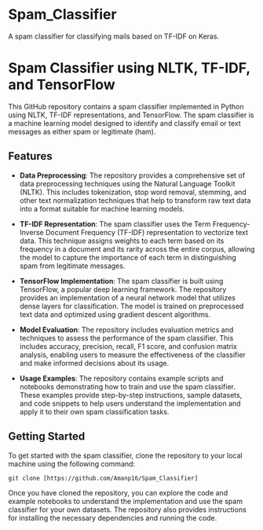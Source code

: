 # Spam_Classifier
A spam classifier for classifying mails based on TF-IDF on Keras.

# Spam Classifier using NLTK, TF-IDF, and TensorFlow

This GitHub repository contains a spam classifier implemented in Python using NLTK, TF-IDF representations, and TensorFlow. The spam classifier is a machine learning model designed to identify and classify email or text messages as either spam or legitimate (ham).

## Features

- **Data Preprocessing**: The repository provides a comprehensive set of data preprocessing techniques using the Natural Language Toolkit (NLTK). This includes tokenization, stop word removal, stemming, and other text normalization techniques that help to transform raw text data into a format suitable for machine learning models.

- **TF-IDF Representation**: The spam classifier uses the Term Frequency-Inverse Document Frequency (TF-IDF) representation to vectorize text data. This technique assigns weights to each term based on its frequency in a document and its rarity across the entire corpus, allowing the model to capture the importance of each term in distinguishing spam from legitimate messages.

- **TensorFlow Implementation**: The spam classifier is built using TensorFlow, a popular deep learning framework. The repository provides an implementation of a neural network model that utilizes dense layers for classification. The model is trained on preprocessed text data and optimized using gradient descent algorithms.

- **Model Evaluation**: The repository includes evaluation metrics and techniques to assess the performance of the spam classifier. This includes accuracy, precision, recall, F1 score, and confusion matrix analysis, enabling users to measure the effectiveness of the classifier and make informed decisions about its usage.

- **Usage Examples**: The repository contains example scripts and notebooks demonstrating how to train and use the spam classifier. These examples provide step-by-step instructions, sample datasets, and code snippets to help users understand the implementation and apply it to their own spam classification tasks.

## Getting Started

To get started with the spam classifier, clone the repository to your local machine using the following command:

```
git clone [https://github.com/Amanp16/Spam_Classifier]
```

Once you have cloned the repository, you can explore the code and example notebooks to understand the implementation and use the spam classifier for your own datasets. The repository also provides instructions for installing the necessary dependencies and running the code.

